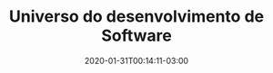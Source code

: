 ---
title: "Universo do desenvolvimento de Software"
date: 2020-01-31T00:14:11-03:00
draft: true
descricao_rapida: "Como usar as funções core do tensorflow"
---